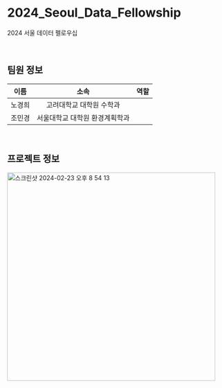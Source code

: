 # 2024_Seoul_Data_Fellowship
2024 서울 데이터 펠로우십

</br>

## 팀원 정보
|이름|소속|역할|
|:--:|:--:|:--:|
|노경희|고려대학교 대학원 수학과||
|조민경|서울대학교 대학원 환경계획학과||

</br>

## 프로젝트 정보
<img width="481" alt="스크린샷 2024-02-23 오후 8 54 13" src="https://github.com/kyungheee/2024_Seoul_Data_Fellowship/assets/148427964/a71501c1-5963-45ac-a188-61262763985c">
